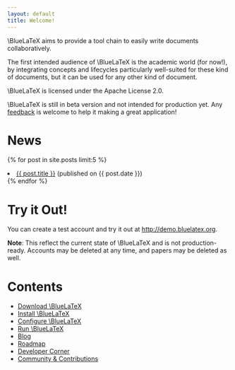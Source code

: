 ```yaml
---
layout: default
title: Welcome!
---
```

\BlueLaTeX aims to provide a tool chain to easily write documents collaboratively.

The first intended audience of \BlueLaTeX is the academic world (for now!), by integrating concepts and lifecycles particularly well-suited for these kind of documents, but it can be used for any other kind of document.

\BlueLaTeX is licensed under the Apache License 2.0.

\BlueLaTeX is still in beta version and not intended for production yet. Any [feedback](community/) is welcome to help it making a great application!

News
====

{% for post in site.posts limit:5 %}
<li class="post">
  <a href="{{ post.url }}">{{ post.title }}</a> <span class="light">(published on {{ post.date }})</span>
</li>
{% endfor %}

Try it Out!
===========

You can create a test account and try it out at <http://demo.bluelatex.org>.

**Note**: This reflect the current state of \BlueLaTeX and is not production-ready. Accounts may be deleted at any time, and papers may be deleted as well.

Contents
========

 - [Download \BlueLaTeX](/download/)
 - [Install \BlueLaTeX](/installation/)
 - [Configure \BlueLaTeX](/configuration/)
 - [Run \BlueLaTeX](/running/)
 - [Blog](/blog/)
 - [Roadmap](/roadmap/)
 - [Developer Corner](/developers/)
 - [Community & Contributions](/community/)
